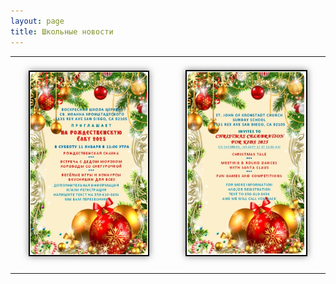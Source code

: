 ```yaml
---
layout: page
title: Школьные новости
---
```


<div style="text-align: center;"> 
  <table style="margin: 0 auto;">
    <tr> 
      <td> 
        <img src="/assets/img/christmas.JPG" alt="Рождество Христово" style="width: 80%; margin: 20px; border: 2px solid black; box-shadow: 0 0 10px rgba(0, 0, 0, 0.5);"/> 
      </td> 
      <td> 
        <img src="/assets/img/christmas_eng.JPG" alt="Рождество Христово" style="width: 80%; margin: 20px; border: 2px solid black; box-shadow: 0 0 10px rgba(0, 0, 0, 0.5);"/> 
      </td>
    </tr> 
  </table>
<div style="color: red; font-size: 36px; text-align: center;">
</div>
